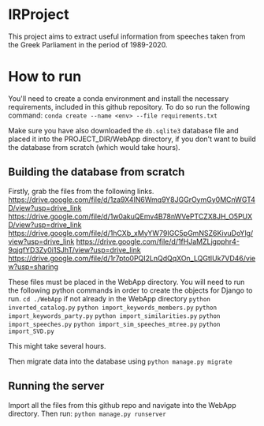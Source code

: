 # IRProject

This project aims to extract useful information from speeches taken from the Greek Parliament in the period of 1989-2020.

# How to run

You'll need to create a conda environment and install the necessary requirements, included in this github repository.
To do so run the following command:
`conda create --name <env> --file requirements.txt`

Make sure you have also downloaded the `db.sqlite3` database file and placed it into the PROJECT_DIR/WebApp directory, if you don't want to build the database from scratch (which would take hours).

## Building the database from scratch

Firstly, grab the files from the following links.
https://drive.google.com/file/d/1za9X4IN6Wmq9Y8JGGrOymGy0MCnWGT4D/view?usp=drive_link
https://drive.google.com/file/d/1w0akuQEmv4B78nWVePTCZX8JH_O5PUXD/view?usp=drive_link
https://drive.google.com/file/d/1hCXb_xMyYW79IGC5pGmNSZ6KivuDoYlg/view?usp=drive_link
https://drive.google.com/file/d/1fHJaMZLjgpphr4-9qjqfYD3Zy0i1SJhT/view?usp=drive_link
https://drive.google.com/file/d/1r7pto0PQI2LnQdQqXOn_LQGtIUk7VD46/view?usp=sharing

These files must be placed in the WebApp directory.
You will need to run the following python commands in order to create the objects for Django to run.
`cd ./WebApp` if not already in the WebApp directory
`python inverted_catalog.py`
`python import_keywords_members.py`
`python import_keywords_party.py`
`python import_similarities.py`
`python import_speeches.py`
`python import_sim_speeches_mtree.py`
`python import_SVD.py`

This might take several hours.


Then migrate data into the database using 
`python manage.py migrate`

## Running the server

Import all the files from this github repo and navigate into the WebApp directory. 
Then run:
`python manage.py runserver`


